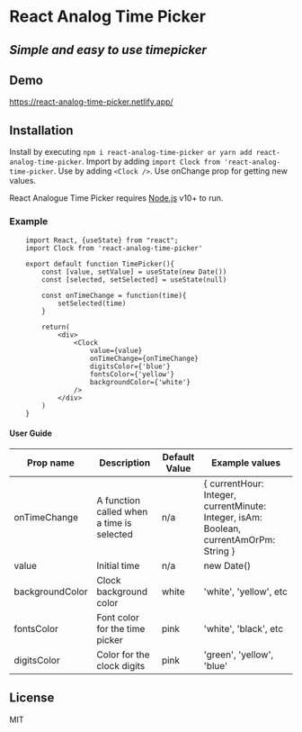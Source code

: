 # React Analog Time Picker
## _Simple and easy to use timepicker_

## Demo
https://react-analog-time-picker.netlify.app/

## Installation
Install by executing ```npm i react-analog-time-picker or yarn add react-analog-time-picker```.
Import by adding ```import Clock from 'react-analog-time-picker```.
Use by adding ```<Clock />```. Use onChange prop for getting new values.


React Analogue Time Picker requires [Node.js](https://nodejs.org/) v10+ to run.

### Example
```
    import React, {useState} from "react";
    import Clock from 'react-analog-time-picker'
    
    export default function TimePicker(){
        const [value, setValue] = useState(new Date())
        const [selected, setSelected] = useState(null)
    
        const onTimeChange = function(time){
            setSelected(time)
        }
    
        return(
            <div>
                <Clock 
                    value={value}
                    onTimeChange={onTimeChange}
                    digitsColor={'blue'}
                    fontsColor={'yellow'}
                    backgroundColor={'white'}
                />
            </div>
        )
    }
```

#### User Guide
| Prop name       | Description                                | Default Value | Example values                                                                                 |
|-----------------|--------------------------------------------|---------------|------------------------------------------------------------------------------------------------|
| onTimeChange    | A function called when a  time is selected |      n/a      | {   currentHour: Integer,   currentMinute: Integer,   isAm: Boolean,   currentAmOrPm: String } |
| value           | Initial time                               |      n/a      | new Date()                                                                                     |
| backgroundColor | Clock background color                     |     white     | 'white', 'yellow', etc                                                                         |
| fontsColor      | Font color for the time picker             |     pink     | 'white', 'black', etc                                                                          |
| digitsColor     | Color for the clock digits                 |     pink     | 'green', 'yellow', 'blue'                                                                      |



## License

MIT


